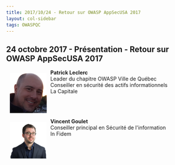 ```yaml
---
title: 2017/10/24 - Retour sur OWASP AppSecUSA 2017
layout: col-sidebar
tags: OWASPQC
---
```


## 24 octobre 2017 - Présentation - Retour sur OWASP AppSecUSA 2017

<img align="left" style="padding: 10px;" width="100px" src="../../assets/images/200px-100px-PatrickLeclerc.png" /> 

**Patrick Leclerc**
<br>Leader du chapitre OWASP Ville de Québec
<br>Conseiller en sécurité des actifs informationnels
<br>La Capitale<br>
<br><br><br>

<img align="left" style="padding: 10px;" width="100px" src="../../assets/images/VincentGoulet100PX.jpg" /> 

**Vincent Goulet**
<br>Conseiller principal en Sécurité de l'information
<br>In Fidem
<br><br>



